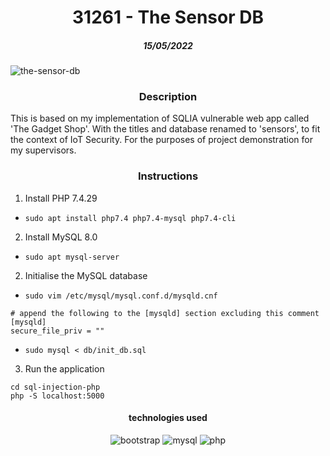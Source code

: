 <h1 align="center">31261 - The Sensor DB</h1>
<h5 align="center">15/05/2022</h5>

![the-sensor-db](https://user-images.githubusercontent.com/19354579/168476334-f9ab3256-b5da-4387-a4c1-787a94002b27.png)

<h3 align="center">Description</h3>

This is based on my implementation of SQLIA vulnerable web app called 'The Gadget Shop'. With the titles and database renamed to 'sensors', to fit the context of IoT Security. For the purposes of project demonstration for my supervisors.

<h3 align="center">Instructions</h3>

1. Install PHP 7.4.29
- `sudo apt install php7.4 php7.4-mysql php7.4-cli`

2. Install MySQL 8.0
- `sudo apt mysql-server`

2. Initialise the MySQL database
- `sudo vim /etc/mysql/mysql.conf.d/mysqld.cnf`
```
# append the following to the [mysqld] section excluding this comment
[mysqld]
secure_file_priv = ""
```
- `sudo mysql < db/init_db.sql`
3. Run the application
```
cd sql-injection-php
php -S localhost:5000
```

<h4 align="center">technologies used</h4>
<div align="center">
   <img alt="bootstrap" src="https://img.shields.io/badge/-Bootstrap-black?logo=bootstrap">
   <img alt="mysql" src="https://img.shields.io/badge/-MySQL-black?logo=mysql&logoColor=cyan">
   <img alt="php" src="https://img.shields.io/badge/-PHP-black?logo=php">
</div>
